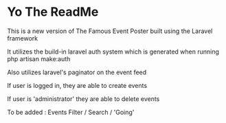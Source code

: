 # Yo The ReadMe

This is a new version of The Famous Event Poster built using the Laravel framework



It utilizes the build-in laravel auth system which is generated when running php artisan make:auth

Also utilizes laravel's paginator on the event feed



If user is logged in, they are able to create events

If user is 'administrator' they are able to delete events



To be added : Events Filter / Search / 'Going'